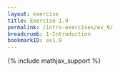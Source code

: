 ```yaml
---
layout: exercise
title: Exercise 1.9
permalink: /intro-exercises/ex_9/
breadcrumb: 1-Introduction
bookmarkID: ex1.9
---
```


{% include mathjax_support %}
